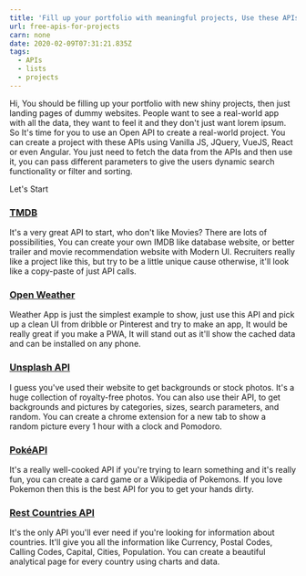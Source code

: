 ```yaml
---
title: 'Fill up your portfolio with meaningful projects, Use these APIs '
url: free-apis-for-projects
carn: none
date: 2020-02-09T07:31:21.835Z
tags:
  - APIs
  - lists
  - projects
---
```

Hi,  You should be filling up your portfolio with new shiny projects, then just landing pages of dummy websites.
People want to see a real-world app with all the data, they want to feel it and they don't just want lorem ipsum.
So It's time for you to use an Open API to create a real-world project. You can create a project with these APIs using Vanilla JS, JQuery, VueJS, React or even Angular.
You just need to fetch the data from the APIs and then use it, you can pass different parameters to give the users dynamic search functionality or filter and sorting.

Let's Start

### [TMDB](https://www.themoviedb.org/)

It's a very great API to start, who don't like Movies? There are lots of possibilities, You can create your own IMDB like database website, or better trailer and movie recommendation website with Modern UI. Recruiters really like a project like this, but try to be a little unique cause otherwise, it'll look like a copy-paste of just API calls.

### [Open Weather](https://openweathermap.org/api)

[](https://openweathermap.org/api)Weather App is just the simplest example to show, just use this API and pick up a clean UI from dribble or Pinterest and try to make an app, It would be really great if you make a PWA, It will stand out as it'll show the cached data and can be installed on any phone.

### [Unsplash API](https://unsplash.com/developers)

[](https://unsplash.com/developers)I guess you've used their website to get backgrounds or stock photos. It's a huge collection of royalty-free photos. You can also use their API, to get backgrounds and pictures by categories, sizes, search parameters, and random. You can create a chrome extension for a new tab to show a random picture every 1 hour with a clock and Pomodoro.

### [PokéAPI](https://pokeapi.co/)

It's a really well-cooked API if you're trying to learn something and it's really fun, you can create a card game or a Wikipedia of Pokemons. If you love Pokemon then this is the best API for you to get your hands dirty.

### [Rest Countries API](https://restcountries.eu/)

[](https://restcountries.eu/)It's the only API you'll ever need if you're looking for information about countries. It'll give you all the information like Currency, Postal Codes, Calling Codes, Capital, Cities, Population.  You can create a beautiful analytical page for every country using charts and data.
